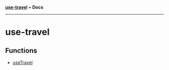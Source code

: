 [**use-travel**](README.md) • **Docs**

***

# use-travel

## Functions

- [useTravel](functions/useTravel.md)
